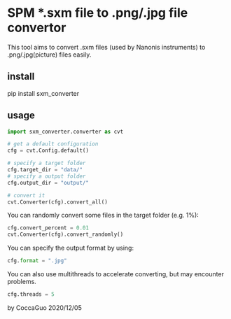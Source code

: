 # SPM *.sxm file to .png/.jpg file convertor
This tool aims to convert .sxm files (used by Nanonis instruments) to .png/.jpg(picture) files easily.
## install
pip install sxm_converter
## usage

```python
import sxm_converter.converter as cvt

# get a default configuration
cfg = cvt.Config.default()

# specify a target folder 
cfg.target_dir = "data/"
# specify a output folder
cfg.output_dir = "output/"

# convert it
cvt.Converter(cfg).convert_all()
```

You can randomly convert some files in the target folder (e.g. 1%):
```python
cfg.convert_percent = 0.01 
cvt.Converter(cfg).convert_randomly()
```

You can specify the output format by using:
```python
cfg.format = ".jpg"
```

You can also use multithreads to accelerate converting, but may encounter problems.
```python
cfg.threads = 5
```

by CoccaGuo
2020/12/05
